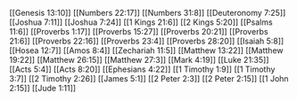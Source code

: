 [[Genesis 13:10]]
[[Numbers 22:17]]
[[Numbers 31:8]]
[[Deuteronomy 7:25]]
[[Joshua 7:11]]
[[Joshua 7:24]]
[[1 Kings 21:6]]
[[2 Kings 5:20]]
[[Psalms 11:6]]
[[Proverbs 1:17]]
[[Proverbs 15:27]]
[[Proverbs 20:21]]
[[Proverbs 21:6]]
[[Proverbs 22:16]]
[[Proverbs 23:4]]
[[Proverbs 28:20]]
[[Isaiah 5:8]]
[[Hosea 12:7]]
[[Amos 8:4]]
[[Zechariah 11:5]]
[[Matthew 13:22]]
[[Matthew 19:22]]
[[Matthew 26:15]]
[[Matthew 27:3]]
[[Mark 4:19]]
[[Luke 21:35]]
[[Acts 5:4]]
[[Acts 8:20]]
[[Ephesians 4:22]]
[[1 Timothy 1:9]]
[[1 Timothy 3:7]]
[[2 Timothy 2:26]]
[[James 5:1]]
[[2 Peter 2:3]]
[[2 Peter 2:15]]
[[1 John 2:15]]
[[Jude 1:11]]
